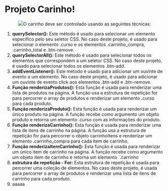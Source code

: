 # Projeto Carinho!

<p align="center">
  <img src="#>
</p>

Este repositório contém um projeto de carrossel de imagens para que os alunos do 2º ano do ensino médio com habilitação profissional de **TÉCNICO EM INFORMÁTICA PARA INTERNET** possam desenvolver a lógica da troca das imagens em **JavaScript puro**.


## O carinho deve ser controlado usando as seguintes técnicas:
1. **querySelector():** Este método é usado para selecionar um elemento específico pelo seu seletor CSS. No caso deste projeto, é usado para selecionar o elemento .curso e os elementos .carrinho_compra, .carrinho_total e .btn-remove.
2. **querySelectorAll():** Este método é usado para selecionar todos os elementos que correspondem a um seletor CSS. No caso deste projeto, é usado para selecionar todos os elementos .btn-add.
3. **addEventListener():** Este método é usado para adicionar um ouvinte de evento a um elemento. No caso deste projeto, é usado para adicionar um ouvinte de evento click aos elementos .btn-add e .btn-remove.
4. **Função renderizaProdutos():** Esta função é usada para renderizar uma lista de produtos na página. A função usa a estrutura de repetição for para percorrer o array de produtos e renderizar um elemento .curso para cada produto.
5. **Função renderizaProduto():** Esta função é usada para renderizar um único produto na página. A função recebe como argumento um objeto produto e retorna um elemento .curso com as informações do produto.
6. **Função renderizaCarrinho():** Esta função é usada para renderizar uma lista de itens de carrinho na página. A função usa a estrutura de repetição for para percorrer o objeto carrinhoItens e renderizar um elemento .carrinho_compra para cada item de carrinho.
7. **Função renderizaItemCarrinho():** Esta função é usada para renderizar um único item de carrinho na página. A função recebe como argumento um objeto item de carrinho e retorna um elemento `.carrinho
8.  **estrutura de repetição - For:**  Esta estrutura de repetição é usada para percorrer uma coleção de elementos. No caso deste projeto, é usada para percorrer o array de produtos e renderizar uma lista de itens de carrinho para cada produto.
9.  aaaaa


